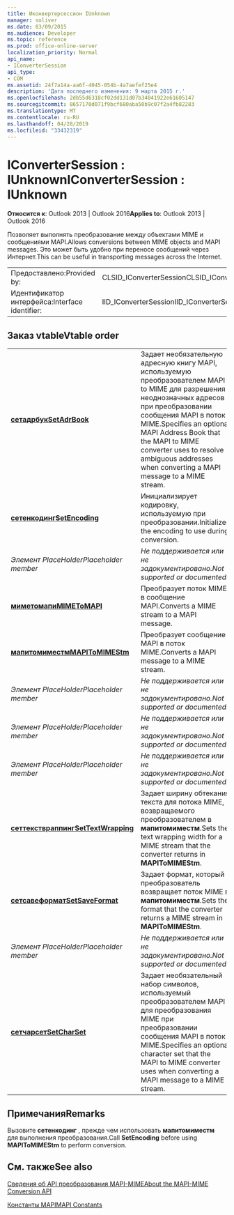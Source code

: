 ```yaml
---
title: Иконвертерсессион IUnknown
manager: soliver
ms.date: 03/09/2015
ms.audience: Developer
ms.topic: reference
ms.prod: office-online-server
localization_priority: Normal
api_name:
- IConverterSession
api_type:
- COM
ms.assetid: 24f7a14a-aa6f-4045-054b-4a7aefef25e4
description: 'Дата последнего изменения: 9 марта 2015 г.'
ms.openlocfilehash: 2db55d6318cf02dd131d07b34841922e61605147
ms.sourcegitcommit: 8657170d071f9bcf680aba50b9c07f2a4fb82283
ms.translationtype: MT
ms.contentlocale: ru-RU
ms.lasthandoff: 04/28/2019
ms.locfileid: "33432319"
---
```

# <a name="iconvertersession--iunknown"></a><span data-ttu-id="17d4b-103">IConverterSession : IUnknown</span><span class="sxs-lookup"><span data-stu-id="17d4b-103">IConverterSession : IUnknown</span></span>

  
  
<span data-ttu-id="17d4b-104">**Относится к**: Outlook 2013 | Outlook 2016</span><span class="sxs-lookup"><span data-stu-id="17d4b-104">**Applies to**: Outlook 2013 | Outlook 2016</span></span> 
  
<span data-ttu-id="17d4b-105">Позволяет выполнять преобразование между объектами MIME и сообщениями MAPI.</span><span class="sxs-lookup"><span data-stu-id="17d4b-105">Allows conversions between MIME objects and MAPI messages.</span></span> <span data-ttu-id="17d4b-106">Это может быть удобно при переносе сообщений через Интернет.</span><span class="sxs-lookup"><span data-stu-id="17d4b-106">This can be useful in transporting messages across the Internet.</span></span>
  
|||
|:-----|:-----|
|<span data-ttu-id="17d4b-107">Предоставлено:</span><span class="sxs-lookup"><span data-stu-id="17d4b-107">Provided by:</span></span>  <br/> |<span data-ttu-id="17d4b-108">CLSID_IConverterSession</span><span class="sxs-lookup"><span data-stu-id="17d4b-108">CLSID_IConverterSession</span></span>  <br/> |
|<span data-ttu-id="17d4b-109">Идентификатор интерфейса:</span><span class="sxs-lookup"><span data-stu-id="17d4b-109">Interface identifier:</span></span>  <br/> |<span data-ttu-id="17d4b-110">IID_IConverterSession</span><span class="sxs-lookup"><span data-stu-id="17d4b-110">IID_IConverterSession</span></span>  <br/> |
   
## <a name="vtable-order"></a><span data-ttu-id="17d4b-111">Заказ vtable</span><span class="sxs-lookup"><span data-stu-id="17d4b-111">Vtable order</span></span>

|||
|:-----|:-----|
|<span data-ttu-id="17d4b-112">**[сетадрбук](iconvertersession-setadrbook.md)**</span><span class="sxs-lookup"><span data-stu-id="17d4b-112">**[SetAdrBook](iconvertersession-setadrbook.md)**</span></span> <br/> |<span data-ttu-id="17d4b-113">Задает необязательную адресную книгу MAPI, используемую преобразователем MAPI to MIME для разрешения неоднозначных адресов при преобразовании сообщения MAPI в поток MIME.</span><span class="sxs-lookup"><span data-stu-id="17d4b-113">Specifies an optional MAPI Address Book that the MAPI to MIME converter uses to resolve ambiguous addresses when converting a MAPI message to a MIME stream.</span></span>  <br/> |
|<span data-ttu-id="17d4b-114">**[сетенкодинг](iconvertersession-setencoding.md)**</span><span class="sxs-lookup"><span data-stu-id="17d4b-114">**[SetEncoding](iconvertersession-setencoding.md)**</span></span> <br/> |<span data-ttu-id="17d4b-115">Инициализирует кодировку, используемую при преобразовании.</span><span class="sxs-lookup"><span data-stu-id="17d4b-115">Initializes the encoding to use during conversion.</span></span>  <br/> |
| <span data-ttu-id="17d4b-116">*Элемент PlaceHolder*</span><span class="sxs-lookup"><span data-stu-id="17d4b-116">*Placeholder member*</span></span>  <br/> | <span data-ttu-id="17d4b-117">*Не поддерживается или не задокументировано.*</span><span class="sxs-lookup"><span data-stu-id="17d4b-117">*Not supported or documented.*</span></span>  <br/> |
|<span data-ttu-id="17d4b-118">**[миметомапи](iconvertersession-mimetomapi.md)**</span><span class="sxs-lookup"><span data-stu-id="17d4b-118">**[MIMEToMAPI](iconvertersession-mimetomapi.md)**</span></span> <br/> |<span data-ttu-id="17d4b-119">Преобразует поток MIME в сообщение MAPI.</span><span class="sxs-lookup"><span data-stu-id="17d4b-119">Converts a MIME stream to a MAPI message.</span></span>  <br/> |
|<span data-ttu-id="17d4b-120">**[мапитомиместм](iconvertersession-mapitomimestm.md)**</span><span class="sxs-lookup"><span data-stu-id="17d4b-120">**[MAPIToMIMEStm](iconvertersession-mapitomimestm.md)**</span></span> <br/> |<span data-ttu-id="17d4b-121">Преобразует сообщение MAPI в поток MIME.</span><span class="sxs-lookup"><span data-stu-id="17d4b-121">Converts a MAPI message to a MIME stream.</span></span>  <br/> |
| <span data-ttu-id="17d4b-122">*Элемент PlaceHolder*</span><span class="sxs-lookup"><span data-stu-id="17d4b-122">*Placeholder member*</span></span>  <br/> | <span data-ttu-id="17d4b-123">*Не поддерживается или не задокументировано.*</span><span class="sxs-lookup"><span data-stu-id="17d4b-123">*Not supported or documented.*</span></span>  <br/> |
| <span data-ttu-id="17d4b-124">*Элемент PlaceHolder*</span><span class="sxs-lookup"><span data-stu-id="17d4b-124">*Placeholder member*</span></span>  <br/> | <span data-ttu-id="17d4b-125">*Не поддерживается или не задокументировано.*</span><span class="sxs-lookup"><span data-stu-id="17d4b-125">*Not supported or documented.*</span></span>  <br/> |
| <span data-ttu-id="17d4b-126">*Элемент PlaceHolder*</span><span class="sxs-lookup"><span data-stu-id="17d4b-126">*Placeholder member*</span></span>  <br/> | <span data-ttu-id="17d4b-127">*Не поддерживается или не задокументировано.*</span><span class="sxs-lookup"><span data-stu-id="17d4b-127">*Not supported or documented.*</span></span>  <br/> |
|<span data-ttu-id="17d4b-128">**[сеттекствраппинг](iconvertersession-settextwrapping.md)**</span><span class="sxs-lookup"><span data-stu-id="17d4b-128">**[SetTextWrapping](iconvertersession-settextwrapping.md)**</span></span> <br/> |<span data-ttu-id="17d4b-129">Задает ширину обтекания текста для потока MIME, возвращаемого преобразователем в **мапитомиместм**.</span><span class="sxs-lookup"><span data-stu-id="17d4b-129">Sets the text wrapping width for a MIME stream that the converter returns in **MAPIToMIMEStm**.</span></span>  <br/> |
|<span data-ttu-id="17d4b-130">**[сетсавеформат](iconvertersession-setsaveformat.md)**</span><span class="sxs-lookup"><span data-stu-id="17d4b-130">**[SetSaveFormat](iconvertersession-setsaveformat.md)**</span></span> <br/> |<span data-ttu-id="17d4b-131">Задает формат, который преобразователь возвращает поток MIME в **мапитомиместм**.</span><span class="sxs-lookup"><span data-stu-id="17d4b-131">Sets the format that the converter returns a MIME stream in **MAPIToMIMEStm**.</span></span>  <br/> |
| <span data-ttu-id="17d4b-132">*Элемент PlaceHolder*</span><span class="sxs-lookup"><span data-stu-id="17d4b-132">*Placeholder member*</span></span>  <br/> | <span data-ttu-id="17d4b-133">*Не поддерживается или не задокументировано.*</span><span class="sxs-lookup"><span data-stu-id="17d4b-133">*Not supported or documented.*</span></span>  <br/> |
|<span data-ttu-id="17d4b-134">**[сетчарсет](iconvertersession-setcharset.md)**</span><span class="sxs-lookup"><span data-stu-id="17d4b-134">**[SetCharSet](iconvertersession-setcharset.md)**</span></span> <br/> |<span data-ttu-id="17d4b-135">Задает необязательный набор символов, используемый преобразователем MAPI для преобразования MIME при преобразовании сообщения MAPI в поток MIME.</span><span class="sxs-lookup"><span data-stu-id="17d4b-135">Specifies an optional character set that the MAPI to MIME converter uses when converting a MAPI message to a MIME stream.</span></span>  <br/> |
   
## <a name="remarks"></a><span data-ttu-id="17d4b-136">Примечания</span><span class="sxs-lookup"><span data-stu-id="17d4b-136">Remarks</span></span>

<span data-ttu-id="17d4b-137">Вызовите **сетенкодинг** , прежде чем использовать **мапитомиместм** для выполнения преобразования.</span><span class="sxs-lookup"><span data-stu-id="17d4b-137">Call **SetEncoding** before using **MAPIToMIMEStm** to perform conversion.</span></span> 
  
## <a name="see-also"></a><span data-ttu-id="17d4b-138">См. также</span><span class="sxs-lookup"><span data-stu-id="17d4b-138">See also</span></span>



[<span data-ttu-id="17d4b-139">Сведения об API преобразования MAPI-MIME</span><span class="sxs-lookup"><span data-stu-id="17d4b-139">About the MAPI-MIME Conversion API</span></span>](about-the-mapi-mime-conversion-api.md)
  
[<span data-ttu-id="17d4b-140">Константы MAPI</span><span class="sxs-lookup"><span data-stu-id="17d4b-140">MAPI Constants</span></span>](mapi-constants.md)

